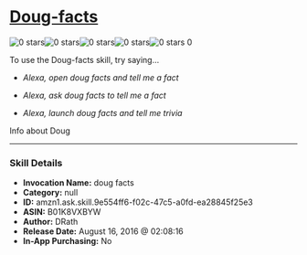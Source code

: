 # [Doug-facts](http://alexa.amazon.com/#skills/amzn1.ask.skill.9e554ff6-f02c-47c5-a0fd-ea28845f25e3)
![0 stars](../../images/ic_star_border_black_18dp_1x.png)![0 stars](../../images/ic_star_border_black_18dp_1x.png)![0 stars](../../images/ic_star_border_black_18dp_1x.png)![0 stars](../../images/ic_star_border_black_18dp_1x.png)![0 stars](../../images/ic_star_border_black_18dp_1x.png) 0

To use the Doug-facts skill, try saying...

* *Alexa, open doug facts and tell me a fact*

* *Alexa, ask doug facts to tell me a fact*

* *Alexa, launch doug facts and tell me trivia*

Info about Doug

***

### Skill Details

* **Invocation Name:** doug facts
* **Category:** null
* **ID:** amzn1.ask.skill.9e554ff6-f02c-47c5-a0fd-ea28845f25e3
* **ASIN:** B01K8VXBYW
* **Author:** DRath
* **Release Date:** August 16, 2016 @ 02:08:16
* **In-App Purchasing:** No
